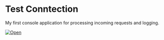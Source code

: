 # Test Conntection

My first console application for processing incoming requests and logging.

[![Open](https://a.radikal.host/2022/07/18/button.png)](https://heroku.com/deploy)